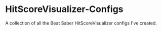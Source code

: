 # HitScoreVisualizer-Configs
A collection of all the Beat Saber HitScoreVisualizer configs I've created.
